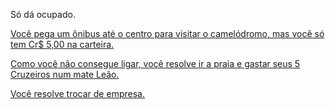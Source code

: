 Só dá ocupado.

[Você pega um ônibus até o centro para visitar o camelódromo, mas você só tem Cr$ 5,00 na carteira.](centro/camelo.md)

[Como você não consegue ligar, você resolve ir a praia e gastar seus 5 Cruzeiros num mate Leão.](praia/mate.md)
	
[Você resolve trocar de empresa.](outra/mesma.md)